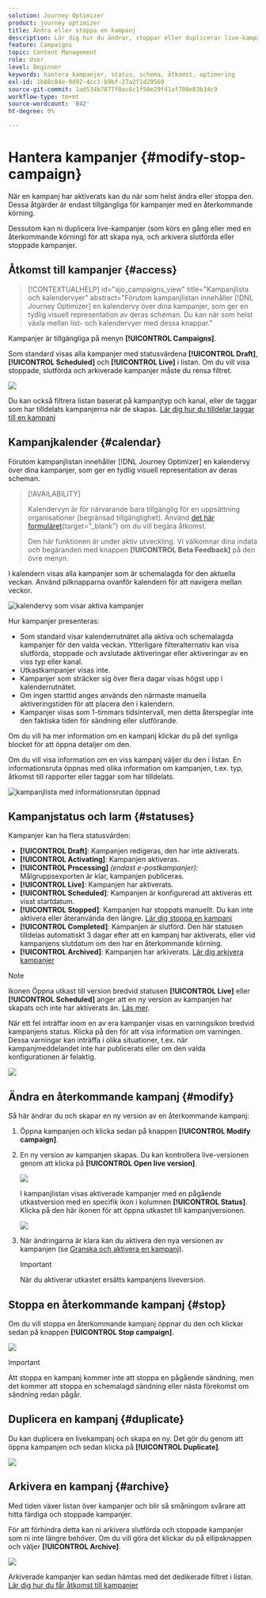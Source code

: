 ```yaml
---
solution: Journey Optimizer
product: journey optimizer
title: Ändra eller stoppa en kampanj
description: Lär dig hur du ändrar, stoppar eller duplicerar live-kampanjer i Journey Optimizer
feature: Campaigns
topic: Content Management
role: User
level: Beginner
keywords: hantera kampanjer, status, schema, åtkomst, optimering
exl-id: 1b88c84e-9d92-4cc1-b9bf-27a2f1d29569
source-git-commit: 1ad534b7877f0ac6c1f50e29f41af708e83b34c9
workflow-type: tm+mt
source-wordcount: '842'
ht-degree: 0%

---
```


# Hantera kampanjer {#modify-stop-campaign}

När en kampanj har aktiverats kan du när som helst ändra eller stoppa den. Dessa åtgärder är endast tillgängliga för kampanjer med en återkommande körning.

Dessutom kan ni duplicera live-kampanjer (som körs en gång eller med en återkommande körning) för att skapa nya, och arkivera slutförda eller stoppade kampanjer.

## Åtkomst till kampanjer {#access}

>[!CONTEXTUALHELP]
>id="ajo_campaigns_view"
>title="Kampanjlista och kalendervyer"
>abstract="Förutom kampanjlistan innehåller [!DNL Journey Optimizer] en kalendervy över dina kampanjer, som ger en tydlig visuell representation av deras scheman. Du kan när som helst växla mellan list- och kalendervyer med dessa knappar."

Kampanjer är tillgängliga på menyn **[!UICONTROL Campaigns]**.

Som standard visas alla kampanjer med statusvärdena **[!UICONTROL Draft]**, **[!UICONTROL Scheduled]** och **[!UICONTROL Live]** i listan. Om du vill visa stoppade, slutförda och arkiverade kampanjer måste du rensa filtret.

![](assets/create-campaign-list.png)

Du kan också filtrera listan baserat på kampanjtyp och kanal, eller de taggar som har tilldelats kampanjerna när de skapas. [Lär dig hur du tilldelar taggar till en kampanj](create-campaign.md#create)

## Kampanjkalender {#calendar}

Förutom kampanjlistan innehåller [!DNL Journey Optimizer] en kalendervy över dina kampanjer, som ger en tydlig visuell representation av deras scheman.

>[!AVAILABILITY]
>
>Kalendervyn är för närvarande bara tillgänglig för en uppsättning organisationer (begränsad tillgänglighet). Använd [det här formuläret](https://forms.cloud.microsoft/r/FC49afuJVi){target=”_blank”} om du vill begära åtkomst.
>
>Den här funktionen är under aktiv utveckling. Vi välkomnar dina indata och begäranden med knappen **[!UICONTROL Beta Feedback]** på den övre menyn.

I kalendern visas alla kampanjer som är schemalagda för den aktuella veckan. Använd pilknapparna ovanför kalendern för att navigera mellan veckor.

![kalendervy som visar aktiva kampanjer](assets/campaigns-timeline.png)

Hur kampanjer presenteras:

* Som standard visar kalenderrutnätet alla aktiva och schemalagda kampanjer för den valda veckan. Ytterligare filteralternativ kan visa slutförda, stoppade och avslutade aktiveringar eller aktiveringar av en viss typ eller kanal.
* Utkastkampanjer visas inte.
* Kampanjer som sträcker sig över flera dagar visas högst upp i kalenderrutnätet.
* Om ingen starttid anges används den närmaste manuella aktiveringstiden för att placera den i kalendern.
* Kampanjer visas som 1-timmars tidsintervall, men detta återspeglar inte den faktiska tiden för sändning eller slutförande.

Om du vill ha mer information om en kampanj klickar du på det synliga blocket för att öppna detaljer om den.

Om du vill visa information om en viss kampanj väljer du den i listan. En informationsruta öppnas med olika information om kampanjen, t.ex. typ, åtkomst till rapporter eller taggar som har tilldelats.

![kampanjlista med informationsrutan öppnad](assets/campaign-rail.png)

## Kampanjstatus och larm {#statuses}

Kampanjer kan ha flera statusvärden:

* **[!UICONTROL Draft]**: Kampanjen redigeras, den har inte aktiverats.
* **[!UICONTROL Activating]**: Kampanjen aktiveras.
* **[!UICONTROL Processing]** *(endast e-postkampanjer)*: Målgruppsexporten är klar, kampanjen publiceras.
* **[!UICONTROL Live]**: Kampanjen har aktiverats.
* **[!UICONTROL Scheduled]**: Kampanjen är konfigurerad att aktiveras ett visst startdatum.
* **[!UICONTROL Stopped]**: Kampanjen har stoppats manuellt. Du kan inte aktivera eller återanvända den längre. [Lär dig stoppa en kampanj](modify-stop-campaign.md#stop)
* **[!UICONTROL Completed]**: Kampanjen är slutförd. Den här statusen tilldelas automatiskt 3 dagar efter att en kampanj har aktiverats, eller vid kampanjens slutdatum om den har en återkommande körning.
* **[!UICONTROL Archived]**: Kampanjen har arkiverats. [Lär dig arkivera kampanjer](modify-stop-campaign.md#archive)

>[!NOTE]
>
>Ikonen Öppna utkast till version bredvid statusen **[!UICONTROL Live]** eller **[!UICONTROL Scheduled]** anger att en ny version av kampanjen har skapats och inte har aktiverats än. [Läs mer](modify-stop-campaign.md#modify).

När ett fel inträffar inom en av era kampanjer visas en varningsikon bredvid kampanjens status. Klicka på den för att visa information om varningen. Dessa varningar kan inträffa i olika situationer, t.ex. när kampanjmeddelandet inte har publicerats eller om den valda konfigurationen är felaktig.

![](assets/campaign-alerts.png)

## Ändra en återkommande kampanj {#modify}

Så här ändrar du och skapar en ny version av en återkommande kampanj:

1. Öppna kampanjen och klicka sedan på knappen **[!UICONTROL Modify campaign]**.

1. En ny version av kampanjen skapas. Du kan kontrollera live-versionen genom att klicka på **[!UICONTROL Open live version]**.

   ![](assets/create-campaign-draft.png)

   I kampanjlistan visas aktiverade kampanjer med en pågående utkastversion med en specifik ikon i kolumnen **[!UICONTROL Status]**. Klicka på den här ikonen för att öppna utkastet till kampanjversionen.

   ![](assets/create-campaign-edit-list.png)

1. När ändringarna är klara kan du aktivera den nya versionen av kampanjen (se [Granska och aktivera en kampanj](create-campaign.md#review-activate)).

   >[!IMPORTANT]
   >
   >När du aktiverar utkastet ersätts kampanjens liveversion.

## Stoppa en återkommande kampanj {#stop}

Om du vill stoppa en återkommande kampanj öppnar du den och klickar sedan på knappen **[!UICONTROL Stop campaign]**.

![](assets/create-campaign-stop.png)

>[!IMPORTANT]
>
>Att stoppa en kampanj kommer inte att stoppa en pågående sändning, men det kommer att stoppa en schemalagd sändning eller nästa förekomst om sändning redan pågår.

<!-- inbound campaign (inapp): can stop and resume -->

## Duplicera en kampanj {#duplicate}

Du kan duplicera en livekampanj och skapa en ny. Det gör du genom att öppna kampanjen och sedan klicka på **[!UICONTROL Duplicate]**.

![](assets/create-campaign-duplicate.png)

## Arkivera en kampanj {#archive}

Med tiden växer listan över kampanjer och blir så småningom svårare att hitta färdiga och stoppade kampanjer.

För att förhindra detta kan ni arkivera slutförda och stoppade kampanjer som ni inte längre behöver. Om du vill göra det klickar du på ellipsknappen och väljer **[!UICONTROL Archive]**.

![](assets/create-campaign-archive.png)

Arkiverade kampanjer kan sedan hämtas med det dedikerade filtret i listan. [Lär dig hur du får åtkomst till kampanjer](get-started-with-campaigns.md#access)
